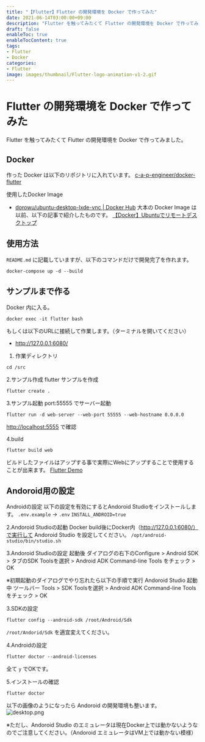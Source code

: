 ```yaml
---
title: "【Flutter】Flutter の開発環境を Docker で作ってみた"
date: 2021-06-14T03:00:00+09:00
description: "Flutter を触ってみたくて Flutter の開発環境を Docker で作ってみました"
draft: false
enableToc: true
enableTocContent: true
tags: 
- Flutter
- Docker
categories: 
- Flutter
image: images/thumbnail/Flutter-logo-animation-v1-2.gif
---
```


# Flutter の開発環境を Docker で作ってみた
Flutter を触ってみたくて Flutter の開発環境を Docker で作ってみました。

## Docker
作った Docker は以下のリポジトリに入れています。
<a href="https://github.com/c-a-p-engineer/docker-flutter" target="_blank" rel="nofollow noopener">c-a-p-engineer/docker-flutter</a>

使用したDocker Image
* <a href="https://hub.docker.com/r/dorowu/ubuntu-desktop-lxde-vnc/" target="_blank" rel="nofollow noopener">dorowu/ubuntu-desktop-lxde-vnc | Docker Hub</a>
大本の Docker Image は以前、以下の記事で紹介したものです。
<a href="/blog/2021-04-11-docker-ubuntu-remote-desktop/" target="_blank" rel="nofollow noopener">【Docker】Ubuntuでリモートデスクトップ</a>

## 使用方法
`README.md` に記載していますが、以下のコマンドだけで開発完了を作れます。

```
docker-compose up -d --build
```

## サンプルまで作る
Docker 内に入る。
```
docker exec -it flutter bash
```

もしくは以下のURLに接続して作業します。（ターミナルを開いてください）
* <a href="http://127.0.0.1:6080/" target="_blank" rel="nofollow noopener">http://127.0.0.1:6080/</a>

1. 作業ディレクトリ
```
cd /src
````

2.サンプル作成
flutter サンプルを作成
```
flutter create .
```

3.サンプル起動
port:55555 でサーバー起動
```
flutter run -d web-server --web-port 55555 --web-hostname 0.0.0.0
```

<a href="http://localhost:5555 " target="_blank" rel="nofollow noopener">http://localhost:5555</a> で確認

4.build
```
flutter build web
```

ビルドしたファイルはアップする事で実際にWebにアップすることで使用することが出来ます。
<a href="/samples/flutter-docker/" target="_blank" rel="nofollow noopener">Flutter Demo</a>

## Andoroid用の設定
Androidの設定
以下の設定を有効にするとAndoroid Studioをインストールします。
`.env.example` → `.env`
`INSTALL_ANDROID=true`

2.Andoroid Studioの起動
Docker build後にDocker内（http://127.0.0.1:6080/）で実行して Andoroid Studio を設定してください。
`/opt/android-studio/bin/studio.sh`

3.Andoroid Studioの設定
起動後
ダイアログの右下のConfigure > Android SDK > タブのSDK Toolsを選択 > Android ADK Command-line Tools をチェック > OK

※初期起動のダイアログでやり忘れたら以下の手順で実行
Andoroid Studio 起動中
ツールバー Tools > SDK Toolsを選択 > Android ADK Command-line Tools をチェック > OK

3.SDKの設定
```
flutter config --android-sdk /root/Android/Sdk
```

`/root/Andorid/Sdk` を適宜変えてください。

4.Androidの設定
```
flutter doctor --android-licenses
```

全て `y` でOKです。

5.インストールの確認
```
flutter doctor
```

以下の画像のようになったら Andoroid の開発環境も整います。
![desktop.png](/assets/blog/tech/2021/06/14/flutter-docker/desktop.png "flutter-doctor-android.png") 

※ただし、Andoroid Studio のエミュレータは現在Docker上では動かないようなのでご注意してください。（Andoroid エミュレータはVM上では動かない模様）